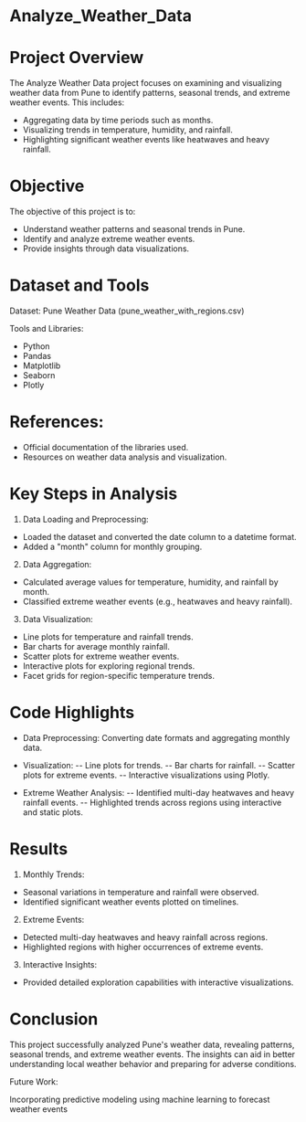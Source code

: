 # Analyze_Weather_Data

# Project Overview
The Analyze Weather Data project focuses on examining and visualizing weather data from Pune to identify patterns, seasonal trends, and extreme weather events. This includes:

- Aggregating data by time periods such as months.
- Visualizing trends in temperature, humidity, and rainfall.
- Highlighting significant weather events like heatwaves and heavy rainfall.

# Objective
The objective of this project is to:
- Understand weather patterns and seasonal trends in Pune.
- Identify and analyze extreme weather events.
- Provide insights through data visualizations.

# Dataset and Tools
Dataset: Pune Weather Data (pune_weather_with_regions.csv)

Tools and Libraries:
- Python
- Pandas
- Matplotlib
- Seaborn
- Plotly

# References:
- Official documentation of the libraries used.
- Resources on weather data analysis and visualization.

# Key Steps in Analysis
1. Data Loading and Preprocessing:
- Loaded the dataset and converted the date column to a datetime format.
- Added a "month" column for monthly grouping.
2. Data Aggregation:
- Calculated average values for temperature, humidity, and rainfall by month.
- Classified extreme weather events (e.g., heatwaves and heavy rainfall).
3. Data Visualization:
- Line plots for temperature and rainfall trends.
- Bar charts for average monthly rainfall.
- Scatter plots for extreme weather events.
- Interactive plots for exploring regional trends.
- Facet grids for region-specific temperature trends.

# Code Highlights
- Data Preprocessing: Converting date formats and aggregating monthly data.
  
- Visualization:
-- Line plots for trends.
-- Bar charts for rainfall.
-- Scatter plots for extreme events.
-- Interactive visualizations using Plotly.

- Extreme Weather Analysis:
-- Identified multi-day heatwaves and heavy rainfall events.
-- Highlighted trends across regions using interactive and static plots.

# Results
1. Monthly Trends:
- Seasonal variations in temperature and rainfall were observed.
- Identified significant weather events plotted on timelines.
2. Extreme Events:
- Detected multi-day heatwaves and heavy rainfall across regions.
- Highlighted regions with higher occurrences of extreme events.
3. Interactive Insights:
- Provided detailed exploration capabilities with interactive visualizations.

# Conclusion
This project successfully analyzed Pune's weather data, revealing patterns, seasonal trends, and extreme weather events. The insights can aid in better understanding local weather behavior and preparing for adverse conditions.

Future Work:

Incorporating predictive modeling using machine learning to forecast weather events
